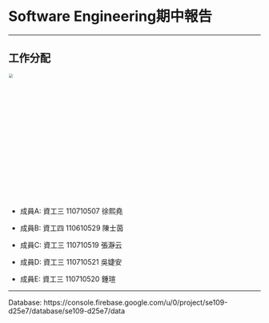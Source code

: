 
# Software Engineering期中報告

<hr>

## 工作分配

<img src="https://github.com/ayd0122344/se/blob/master/work.jpg" style="zoom:50%" width="500px"/>

* 成員A: 資工三 110710507 徐熙堯

* 成員B: 資工四 110610529 陳士茵

* 成員C: 資工三 110710519 張瀞云

* 成員D: 資工三 110710521 吳婕安

* 成員E: 資工三 110710520 鍾瑄

<hr>
Database: https://console.firebase.google.com/u/0/project/se109-d25e7/database/se109-d25e7/data
